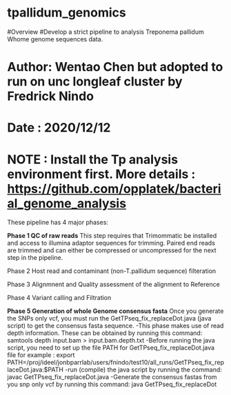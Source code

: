 # tpallidum_genomics
#Overview
#Develop a strict pipeline to analysis Treponema pallidum Whome genome sequences data.
# Author: Wentao Chen but adopted to run on unc longleaf cluster by Fredrick Nindo
# Date : 2020/12/12
# NOTE : Install the Tp analysis environment first. More details : https://github.com/opplatek/bacterial_genome_analysis
These pipeline has 4 major phases:

**Phase 1 QC of raw reads**
This step requires that Trimommatic be installed and access to illumina adaptor sequences for trimming. Paired end reads are trimmed and can either be compressed or uncompressed for the next step in the pipeline.

Phase 2 Host read and contaminant (non-T.pallidum sequence) filteration

Phase 3 Alignmnent and Quality assessment of the alignment to Reference

Phase 4 Variant calling and Filtration

**Phase 5 Generation of whole Genome consensus fasta**
Once you generate the SNPs only vcf, you must run the GetTPseq_fix_replaceDot.java (java script) to get the consensus fasta sequence. 
-This phase makes use of read depth information. These can be obtained by running this command:
 samtools depth input.bam > input.bam.depth.txt
-Before running the java script, you need to set up the file PATH for GetTPseq_fix_replaceDot.java file for example :
 export PATH=/proj/ideel/jonbparrlab/users/fnindo/test10/all_runs/GetTPseq_fix_replaceDot.java:$PATH
-run (compile) the java script by running the command:
 javac GetTPseq_fix_replaceDot.java
-Generate the consensus fastas from you snp only vcf by running this command:
 java GetTPseq_fix_replaceDot

